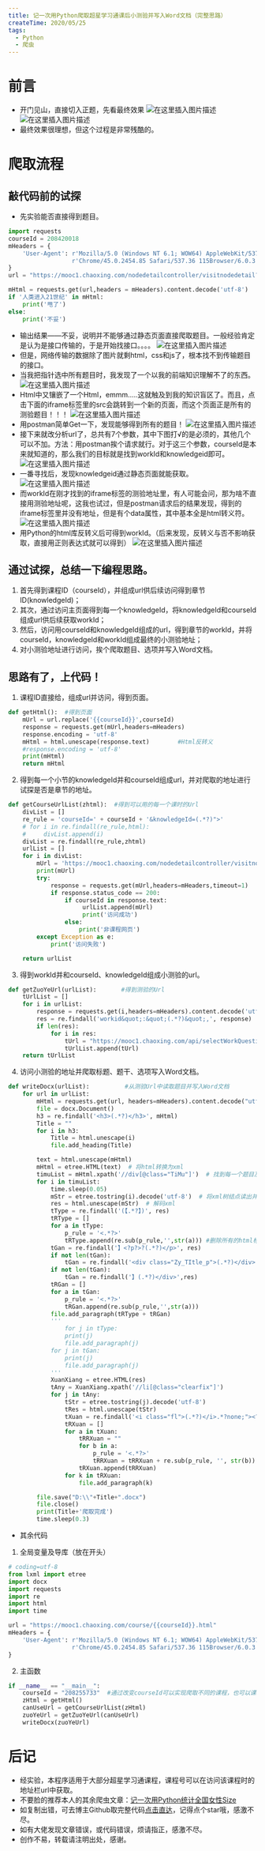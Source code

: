 ```yaml
---
title: 记一次用Python爬取超星学习通课后小测验并写入Word文档（完整思路）
createTime: 2020/05/25
tags:
  - Python
  - 爬虫
---
```


# 前言
- 开门见山，直接切入正题，先看最终效果
![在这里插入图片描述](https://img-blog.csdnimg.cn/20200525180742278.png?x-oss-process=image/watermark,type_ZmFuZ3poZW5naGVpdGk,shadow_10,text_aHR0cHM6Ly9ibG9nLmNzZG4ubmV0L3dlaXhpbl80NDM3MTg0Mg==,size_16,color_FFFFFF,t_70)![在这里插入图片描述](https://img-blog.csdnimg.cn/20200525180825108.png?x-oss-process=image/watermark,type_ZmFuZ3poZW5naGVpdGk,shadow_10,text_aHR0cHM6Ly9ibG9nLmNzZG4ubmV0L3dlaXhpbl80NDM3MTg0Mg==,size_16,color_FFFFFF,t_70)
- 最终效果很理想，但这个过程是非常残酷的。

# 爬取流程
## 敲代码前的试探
- 先实验能否直接得到题目。

```python
import requests
courseId = 208420018
mHeaders = {
    'User-Agent': r'Mozilla/5.0 (Windows NT 6.1; WOW64) AppleWebKit/537.36 (KHTML, like Gecko) '
                  r'Chrome/45.0.2454.85 Safari/537.36 115Browser/6.0.3'
}
url = "https://mooc1.chaoxing.com/nodedetailcontroller/visitnodedetail?courseId=208255733&knowledgeId=263215264"

mHtml = requests.get(url,headers = mHeaders).content.decode('utf-8')
if '人类进入21世纪' in mHtml:
    print('甩了')
else:
    print('不妥')
```
- 输出结果——不妥，说明并不能够通过静态页面直接爬取题目。一般经验肯定是认为是接口传输的，于是开始找接口。。。。
![在这里插入图片描述](https://img-blog.csdnimg.cn/20200525194057244.png?x-oss-process=image/watermark,type_ZmFuZ3poZW5naGVpdGk,shadow_10,text_aHR0cHM6Ly9ibG9nLmNzZG4ubmV0L3dlaXhpbl80NDM3MTg0Mg==,size_16,color_FFFFFF,t_70)
- 但是，网络传输的数据除了图片就剩html，css和js了，根本找不到传输题目的接口。
- 当我把指针选中所有题目时，我发现了一个以我的前端知识理解不了的东西。
![在这里插入图片描述](https://img-blog.csdnimg.cn/20200525194727373.png?x-oss-process=image/watermark,type_ZmFuZ3poZW5naGVpdGk,shadow_10,text_aHR0cHM6Ly9ibG9nLmNzZG4ubmV0L3dlaXhpbl80NDM3MTg0Mg==,size_16,color_FFFFFF,t_70)
- Html中又镶嵌了一个Html，emmm.....这就触及到我的知识盲区了。而且，点击下面的iframe标签里的src会跳转到一个新的页面，而这个页面正是所有的测验题目！！！
![在这里插入图片描述](https://img-blog.csdnimg.cn/20200525194957159.png?x-oss-process=image/watermark,type_ZmFuZ3poZW5naGVpdGk,shadow_10,text_aHR0cHM6Ly9ibG9nLmNzZG4ubmV0L3dlaXhpbl80NDM3MTg0Mg==,size_16,color_FFFFFF,t_70)
- 用postman简单Get一下，发现能够得到所有的题目！
![在这里插入图片描述](https://img-blog.csdnimg.cn/20200525195204505.png?x-oss-process=image/watermark,type_ZmFuZ3poZW5naGVpdGk,shadow_10,text_aHR0cHM6Ly9ibG9nLmNzZG4ubmV0L3dlaXhpbl80NDM3MTg0Mg==,size_16,color_FFFFFF,t_70)
- 接下来就改分析url了，总共有7个参数，其中下图打√的是必须的，其他几个可以不加。方法：用postman挨个请求就行。对于这三个参数，courseId是本来就知道的，那么我们的目标就是找到workId和knowledgeid即可。
![在这里插入图片描述](https://img-blog.csdnimg.cn/20200525195515841.png?x-oss-process=image/watermark,type_ZmFuZ3poZW5naGVpdGk,shadow_10,text_aHR0cHM6Ly9ibG9nLmNzZG4ubmV0L3dlaXhpbl80NDM3MTg0Mg==,size_16,color_FFFFFF,t_70)
- 一番寻找后，发现knowledgeid通过静态页面就能获取。
![在这里插入图片描述](https://img-blog.csdnimg.cn/202005252001593.png?x-oss-process=image/watermark,type_ZmFuZ3poZW5naGVpdGk,shadow_10,text_aHR0cHM6Ly9ibG9nLmNzZG4ubmV0L3dlaXhpbl80NDM3MTg0Mg==,size_16,color_FFFFFF,t_70)
- 而workId在刚才找到的iframe标签的测验地址里，有人可能会问，那为啥不直接用测验地址呢，这我也试过，但是postman请求后的结果发现，得到的iframe标签里并没有地址，但是有个data属性，其中基本全是html转义符。
![在这里插入图片描述](https://img-blog.csdnimg.cn/20200525200557642.png)
- 用Python的html库反转义后可得到workId。（后来发现，反转义与否不影响获取，直接用正则表达式就可以得到）
![在这里插入图片描述](https://img-blog.csdnimg.cn/20200525200851250.png?x-oss-process=image/watermark,type_ZmFuZ3poZW5naGVpdGk,shadow_10,text_aHR0cHM6Ly9ibG9nLmNzZG4ubmV0L3dlaXhpbl80NDM3MTg0Mg==,size_16,color_FFFFFF,t_70)
## 通过试探，总结一下编程思路。
1. 首先得到课程ID（courseId），并组成url供后续访问得到章节ID(knowledgeId)；
2. 其次，通过访问主页面得到每一个knowledgeId，将knowledgeId和courseId组成url供后续获取workId；
3. 然后，访问用courseId和knowledgeId组成的url，得到章节的workId，并将courseId，knowledgeId和workId组成最终的小测验地址；
4. 对小测验地址进行访问，挨个爬取题目、选项并写入Word文档。
## 思路有了，上代码！
1. 课程ID直接给，组成url并访问，得到页面。

```python
def getHtml():  #得到页面
    mUrl = url.replace('{{courseId}}',courseId)
    response = requests.get(mUrl,headers=mHeaders)
    response.encoding = 'utf-8'
    mHtml = html.unescape(response.text)        #Html反转义
    #response.encoding = 'utf-8'
    print(mHtml)
    return mHtml
```
2. 得到每一个小节的knowledgeId并和courseId组成url，并对爬取的地址进行试探是否是章节的地址。

```python
def getCourseUrlList(zhtml):  #得到可以用的每一个课时的Url
    divList = []
    re_rule = 'courseId=' + courseId + '&knowledgeId=(.*?)">'
    # for i in re.findall(re_rule,html):
    #     divList.append(i)
    divList = re.findall(re_rule,zhtml)
    urlList = []
    for i in divList:
        mUrl = 'https://mooc1.chaoxing.com/nodedetailcontroller/visitnodedetail?courseId='+courseId+'&knowledgeId='+i
        print(mUrl)
        try:
            response = requests.get(mUrl,headers=mHeaders,timeout=1)
            if response.status_code == 200:
                if courseId in response.text:
                     urlList.append(mUrl)
                     print('访问成功')
                else:
                    print('非课程网页')
        except Exception as e:
            print('访问失败')

    return urlList
```
3. 得到workId并和courseId、knowledgeId组成小测验的url。

```python
def getZuoYeUrl(urlList):       #得到测验的Url
    tUrlList = []
    for i in urlList:
        response = requests.get(i,headers=mHeaders).content.decode('utf-8')
        res = re.findall('workid&quot;:&quot;(.*?)&quot;,', response)
        if len(res):
            for i in res:
                tUrl = "https://mooc1.chaoxing.com/api/selectWorkQuestion?workId="+i+"&ut=null&classId=0&courseId="+courseId
                tUrlList.append(tUrl)
    return tUrlList
```
4. 访问小测验的地址并爬取标题、题干、选项写入Word文档。

```python
def writeDocx(urlList):          #从测验Url中读取题目并写入Word文档
    for url in urlList:
        mHtml = requests.get(url, headers=mHeaders).content.decode("utf-8")
        file = docx.Document()
        h3 = re.findall('<h3>(.*?)</h3>', mHtml)
        Title = ""
        for i in h3:
            Title = html.unescape(i)
            file.add_heading(Title)

        text = html.unescape(mHtml)
        mHtml = etree.HTML(text)  # 将html转换为xml
        timuList = mHtml.xpath('//div[@class="TiMu"]')  # 找到每一个题目及其所有选项
        for i in timuList:
            time.sleep(0.05)
            mStr = etree.tostring(i).decode('utf-8')  # 将xml树结点读出并转换为utf-8格式
            res = html.unescape(mStr)  # 解码xml
            tType = re.findall('(【.*?】)', res)
            tRType = []
            for a in tType:
                p_rule = '<.*?>'	
                tRType.append(re.sub(p_rule,'',str(a)))	#删除所有的html标签
            tGan = re.findall('】<?p?>?(.*?)</p>', res)
            if not len(tGan):
                tGan = re.findall('<div class="Zy_TItle_p">(.*?)</div>', res)
            if not len(tGan):
                tGan = re.findall('】(.*?)</div>',res)
            tRGan = []
            for a in tGan:
                p_rule = '<.*?>'
                tRGan.append(re.sub(p_rule,'',str(a)))
            file.add_paragraph(tRType + tRGan)
            '''
                for j in tType:
                print(j)
                file.add_paragraph(j)
            for j in tGan:
                print(j)
                file.add_paragraph(j)
            '''
            XuanXiang = etree.HTML(res)
            tAny = XuanXiang.xpath('//li[@class="clearfix"]')
            for j in tAny:
                tStr = etree.tostring(j).decode('utf-8')
                tRes = html.unescape(tStr)
                tXuan = re.findall('<i class="fl">(.*?)</i>.*?none;"><?p?>?(.*?)<?/?p?>?</a></li>', tRes)
                tRXuan = []
                for a in tXuan:
                    tRRXuan = ""
                    for b in a:
                        p_rule = '<.*?>'
                        tRRXuan = tRRXuan + re.sub(p_rule, '', str(b))
                    tRXuan.append(tRRXuan)
                for k in tRXuan:
                    file.add_paragraph(k)

        file.save("D:\\"+Title+".docx")
        file.close()	
        print(Title+'爬取完成')
        time.sleep(0.3)
```
- 其余代码
1. 全局变量及导库（放在开头）

```python
# coding=utf-8
from lxml import etree
import docx
import requests
import re
import html
import time

url = "https://mooc1.chaoxing.com/course/{{courseId}}.html"
mHeaders = {
    'User-Agent': r'Mozilla/5.0 (Windows NT 6.1; WOW64) AppleWebKit/537.36 (KHTML, like Gecko) '
                  r'Chrome/45.0.2454.85 Safari/537.36 115Browser/6.0.3'
}
```

2. 主函数

```python
if __name__ == "__main__":
    courseId = "208255733"	#通过改变courseId可以实现爬取不同的课程，也可以课程号自加循环爬取，但课程量太大，就不一一编写。
    zHtml = getHtml()
    canUseUrl = getCourseUrlList(zHtml)
    zuoYeUrl = getZuoYeUrl(canUseUrl)
    writeDocx(zuoYeUrl)
```

# 后记
- 经实验，本程序适用于大部分超星学习通课程，课程号可以在访问该课程时的地址栏url中获取。
- 不要脸的推荐本人的其余爬虫文章：[记一次用Python统计全国女性Size](https://blog.csdn.net/weixin_44371842/article/details/105133663)
- 如复制出错，可去博主Github取完整代码[点击直达](https://github.com/lrffun/My_Python/tree/master/GetProblemSets)，记得点个star哦，感激不尽。
- 如有大佬发现文章错误，或代码错误，烦请指正，感激不尽。
- 创作不易，转载请注明出处，感谢。

